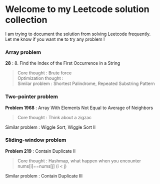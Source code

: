 # Welcome to my Leetcode solution collection

I am trying to document the solution from solving Leetcode frequently. <br>
Let me know if you want me to try any problem !

### Array problem 

**28** : 8. Find the Index of the First Occurrence in a String <br>
> Core thought : Brute force <br>
> Optimization thought : <br>
Similar problem : Shortest Palindrome, Repeated Substring Pattern

### Two-pointer problem 

**Problem 1968** : Array With Elements Not Equal to Average of Neighbors <br>
> Core thought : Think about a zigzac <br>

Similar problem : Wiggle Sort, Wiggle Sort II


### Sliding-window problem 

**Problem 219** : Contain Duplicate II <br>
> Core thought : Hashmap, what happen when you encounter nums[i]==nums[j] (i \< j) <br>

Similar problem : Contain Duplicate III